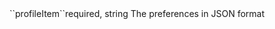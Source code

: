 <tr><td>``profileItem``</td><td>required, string</td>
<td>The preferences in JSON format</td>
<td></td>
<td></td></tr>
